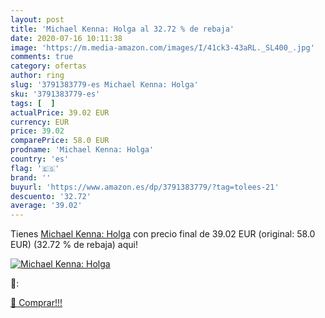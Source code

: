 ```yaml
---
layout: post
title: 'Michael Kenna: Holga al 32.72 % de rebaja'
date: 2020-07-16 10:11:38
image: 'https://m.media-amazon.com/images/I/41ck3-43aRL._SL400_.jpg'
comments: true
category: ofertas
author: ring
slug: '3791383779-es Michael Kenna: Holga'
sku: '3791383779-es'
tags: [  ]
actualPrice: 39.02 EUR
currency: EUR
price: 39.02
comparePrice: 58.0 EUR
prodname: 'Michael Kenna: Holga'
country: 'es'
flag: '🇪🇸'
brand: ''
buyurl: 'https://www.amazon.es/dp/3791383779/?tag=tolees-21'
descuento: '32.72'
average: '39.02'
---
```


Tienes [Michael Kenna: Holga](https://www.amazon.es/dp/3791383779/?tag=tolees-21) con precio final de  39.02 EUR (original: 58.0 EUR) (32.72 %  de rebaja) aqui!

[![Michael Kenna: Holga](https://m.media-amazon.com/images/I/41ck3-43aRL._SL400_.jpg)](https://www.amazon.es/dp/3791383779/?tag=tolees-21)

🔎:


[🛒 Comprar!!!](https://www.amazon.es/dp/3791383779/?tag=tolees-21)
